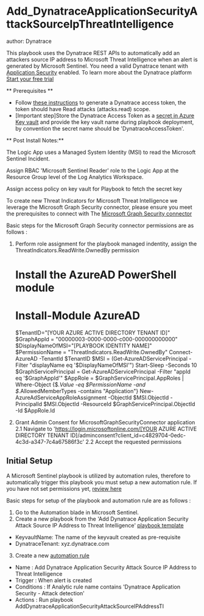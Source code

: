 # Add_DynatraceApplicationSecurityAttackSourceIpThreatIntelligence
author: Dynatrace

This playbook uses the Dynatrace REST APIs to automatically add an attackers source IP address to Microsoft Threat Intelligence when an alert is generated by Microsoft Sentinel. You need a valid Dynatrace tenant with [Application Security](https://www.dynatrace.com/support/help/how-to-use-dynatrace/application-security) enabled. To learn more about the Dynatrace platform [Start your free trial](https://www.dynatrace.com/trial)

** Prerequisites **
- Follow [these instructions](https://www.dynatrace.com/support/help/get-started/access-tokens#create-api-token) to generate a Dynatrace access token, the token should have Read attacks (attacks.read) scope.
- [Important step]Store the Dynatrace Access Token as a [secret in Azure Key vault](https://learn.microsoft.com/en-us/azure/key-vault/secrets/quick-create-portal) and provide the key vault name during playbook deployment, by convention the secret name should be 'DynatraceAccessToken'.

** Post Install Notes:**

The Logic App uses a Managed System Identity (MSI) to read the Microsoft Sentinel Incident.

Assign RBAC 'Microsoft Sentinel Reader' role to the Logic App at the Resource Group level of the Log Analytics Workspace.

Assign access policy on key vault for Playbook to fetch the secret key

To create new Threat Indicators for Microsoft Threat Intelligence we leverage the Microsoft Graph Security connector, please ensure you meet the prerequisites to connect with The [Microsoft Graph Security connector](https://learn.microsoft.com/en-us/connectors/microsoftgraphsecurity/#prerequisites-to-connect-with-the-microsoft-graph-security-connector)

Basic steps for the Microsoft Graph Security connector permissions are as follows :

1. Perform role assignment for the playbook managed indentity, assign the ThreatIndicators.ReadWrite.OwnedBy permission

    # Install the AzureAD PowerShell module
    # Install-Module AzureAD
    $TenantID="[YOUR AZURE ACTIVE DIRECTORY TENANT ID]"
    $GraphAppId = "00000003-0000-0000-c000-000000000000"
    $DisplayNameOfMSI="[PLAYBOOK IDENTITY NAME]"
    $PermissionName = "ThreatIndicators.ReadWrite.OwnedBy"
    Connect-AzureAD -TenantId $TenantID
    $MSI = (Get-AzureADServicePrincipal -Filter "displayName eq '$DisplayNameOfMSI'")
    Start-Sleep -Seconds 10
    $GraphServicePrincipal = Get-AzureADServicePrincipal -Filter "appId eq '$GraphAppId'"
    $AppRole = $GraphServicePrincipal.AppRoles | Where-Object {$_.Value -eq $PermissionName -and $_.AllowedMemberTypes -contains "Application"}
    New-AzureAdServiceAppRoleAssignment -ObjectId $MSI.ObjectId -PrincipalId $MSI.ObjectId -ResourceId $GraphServicePrincipal.ObjectId -Id $AppRole.Id

2. Grant Admin Consent for MicrosoftGraphSecurityConnector application
2.1 Navigate to 'https://login.microsoftonline.com/[YOUR AZURE ACTIVE DIRECTORY TENANT ID]/adminconsent?client_id=c4829704-0edc-4c3d-a347-7c4a67586f3c'
2.2 Accept the requested permissions


## Initial Setup

A Microsoft Sentinel playbook is utilized by automation rules, therefore to automatically trigger this playbook you must setup a new automation rule. If you have not set permissions yet, [review here](https://docs.microsoft.com/azure/sentinel/automate-incident-handling-with-automation-rules#permissions-for-automation-rules-to-run-playbooks)

Basic steps for setup of the playbook and automation rule are as follows :

1. Go to the Automation blade in Microsoft Sentinel.
2. Create a new playbook from the 'Add Dynatrace Application Security Attack Source IP Address to Threat Intelligence' [playbook template](https://learn.microsoft.com/en-us/azure/sentinel/use-playbook-templates)
- KeyvaultName: The name of the keyvault created as pre-requisite
- DynatraceTenant: xyz.dynatrace.com
3. Create a new [automation rule](https://learn.microsoft.com/en-us/azure/sentinel/create-manage-use-automation-rules)
- Name : Add Dynatrace Application Security Attack Source IP Address to Threat Intelligence
- Trigger : When alert is created
- Conditions : If Analytic rule name contains 'Dynatrace Application Security - Attack detection'
- Actions : Run playbook AddDynatraceApplicationSecurityAttackSourceIPAddressTI

